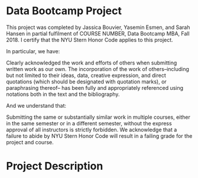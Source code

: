 # Data Bootcamp Project
This project was completed by Jassica Bouvier, Yasemin Esmen, and Sarah Hansen in partial fulfilment of COURSE NUMBER, Data Bootcamp MBA, Fall 2018. I certify that the NYU Stern Honor Code applies to this project.

In particular, we have:

Clearly acknowledged the work and efforts of others when submitting written work as our own. The incorporation of the work of others–including but not limited to their ideas, data, creative expression, and direct quotations (which should be designated with quotation marks), or paraphrasing thereof– has been fully and appropriately referenced using notations both in the text and the bibliography.

And we understand that:

Submitting the same or substantially similar work in multiple courses, either in the same semester or in a different semester, without the express approval of all instructors is strictly forbidden. We acknowledge that a failure to abide by NYU Stern Honor Code will result in a failing grade for the project and course.

# Project Description
